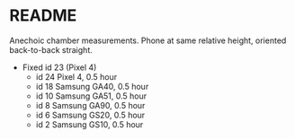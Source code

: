# README

Anechoic chamber measurements. Phone at same relative height, oriented
back-to-back straight.

* Fixed id 23 (Pixel 4)
    * id 24 Pixel 4, 0.5 hour
    * id 18 Samsung GA40, 0.5 hour
    * id 10 Samsung GA51, 0.5 hour
    * id  8 Samsung GA90, 0.5 hour
    * id  6 Samsung GS20, 0.5 hour
    * id  2 Samsung GS10, 0.5 hour
